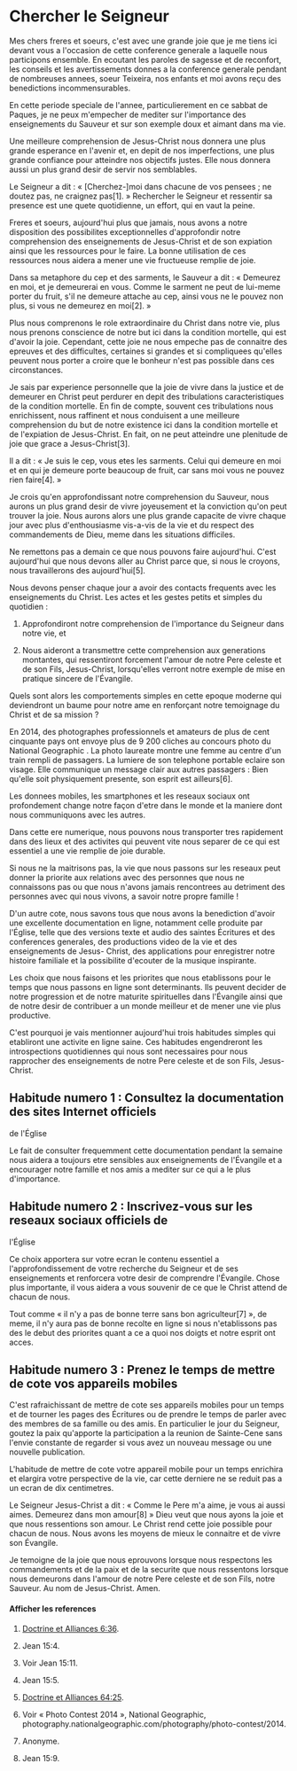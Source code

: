# Chercher le Seigneur

Mes chers freres et soeurs, c'est avec une grande joie que je me tiens ici
devant vous a l'occasion de cette conference generale a laquelle nous
participons ensemble. En ecoutant les paroles de sagesse et de reconfort, les
conseils et les avertissements donnes a la conference generale pendant de
nombreuses annees, soeur Teixeira, nos enfants et moi avons reçu des
benedictions incommensurables.

En cette periode speciale de l'annee, particulierement en ce sabbat de Paques,
je ne peux m'empecher de mediter sur l'importance des enseignements du Sauveur
et sur son exemple doux et aimant dans ma vie.

Une meilleure comprehension de Jesus-Christ nous donnera une plus grande
esperance en l'avenir et, en depit de nos imperfections, une plus grande
confiance pour atteindre nos objectifs justes. Elle nous donnera aussi un plus
grand desir de servir nos semblables.

Le Seigneur a dit : « [Cherchez-]moi dans chacune de vos pensees ; ne doutez
pas, ne craignez pas[1]. » Rechercher le Seigneur et ressentir sa presence est
une quete quotidienne, un effort, qui en vaut la peine.

Freres et soeurs, aujourd'hui plus que jamais, nous avons a notre disposition
des possibilites exceptionnelles d'approfondir notre comprehension des
enseignements de Jesus-Christ et de son expiation ainsi que les ressources
pour le faire. La bonne utilisation de ces ressources nous aidera a mener une
vie fructueuse remplie de joie.

Dans sa metaphore du cep et des sarments, le Sauveur a dit : « Demeurez en
moi, et je demeurerai en vous. Comme le sarment ne peut de lui-meme porter du
fruit, s'il ne demeure attache au cep, ainsi vous ne le pouvez non plus, si
vous ne demeurez en moi[2]. »

Plus nous comprenons le role extraordinaire du Christ dans notre vie, plus
nous prenons conscience de notre but ici dans la condition mortelle, qui est
d'avoir la joie. Cependant, cette joie ne nous empeche pas de connaitre des
epreuves et des difficultes, certaines si grandes et si compliquees qu'elles
peuvent nous porter a croire que le bonheur n'est pas possible dans ces
circonstances.

Je sais par experience personnelle que la joie de vivre dans la justice et de
demeurer en Christ peut perdurer en depit des tribulations caracteristiques de
la condition mortelle. En fin de compte, souvent ces tribulations nous
enrichissent, nous raffinent et nous conduisent a une meilleure comprehension
du but de notre existence ici dans la condition mortelle et de l'expiation de
Jesus-Christ. En fait, on ne peut atteindre une plenitude de joie que grace a
Jesus-Christ[3].

Il a dit : « Je suis le cep, vous etes les sarments. Celui qui demeure en moi
et en qui je demeure porte beaucoup de fruit, car sans moi vous ne pouvez rien
faire[4]. »

Je crois qu'en approfondissant notre comprehension du Sauveur, nous aurons un
plus grand desir de vivre joyeusement et la conviction qu'on peut trouver la
joie. Nous aurons alors une plus grande capacite de vivre chaque jour avec
plus d'enthousiasme vis-a-vis de la vie et du respect des commandements de
Dieu, meme dans les situations difficiles.

Ne remettons pas a demain ce que nous pouvons faire aujourd'hui. C'est
aujourd'hui que nous devons aller au Christ parce que, si nous le croyons,
nous travaillerons des aujourd'hui[5].

Nous devons penser chaque jour a avoir des contacts frequents avec les
enseignements du Christ. Les actes et les gestes petits et simples du
quotidien :

  1. Approfondiront notre comprehension de l'importance du Seigneur dans notre vie, et

  2. Nous aideront a transmettre cette comprehension aux generations montantes, qui ressentiront forcement l'amour de notre Pere celeste et de son Fils, Jesus-Christ, lorsqu'elles verront notre exemple de mise en pratique sincere de l'Évangile.

Quels sont alors les comportements simples en cette epoque moderne qui
deviendront un baume pour notre ame en renforçant notre temoignage du Christ
et de sa mission ?

En 2014, des photographes professionnels et amateurs de plus de cent cinquante
pays ont envoye plus de 9 200 cliches au concours photo du National Geographic
. La photo laureate montre une femme au centre d'un train rempli de passagers.
La lumiere de son telephone portable eclaire son visage. Elle communique un
message clair aux autres passagers : Bien qu'elle soit physiquement presente,
son esprit est ailleurs[6].

Les donnees mobiles, les smartphones et les reseaux sociaux ont profondement
change notre façon d'etre dans le monde et la maniere dont nous communiquons
avec les autres.

Dans cette ere numerique, nous pouvons nous transporter tres rapidement dans
des lieux et des activites qui peuvent vite nous separer de ce qui est
essentiel a une vie remplie de joie durable.

Si nous ne la maitrisons pas, la vie que nous passons sur les reseaux peut
donner la priorite aux relations avec des personnes que nous ne connaissons
pas ou que nous n'avons jamais rencontrees au detriment des personnes avec qui
nous vivons, a savoir notre propre famille !

D'un autre cote, nous savons tous que nous avons la benediction d'avoir une
excellente documentation en ligne, notamment celle produite par l'Église,
telle que des versions texte et audio des saintes Écritures et des conferences
generales, des productions video de la vie et des enseignements de Jesus-
Christ, des applications pour enregistrer notre histoire familiale et la
possibilite d'ecouter de la musique inspirante.

Les choix que nous faisons et les priorites que nous etablissons pour le temps
que nous passons en ligne sont determinants. Ils peuvent decider de notre
progression et de notre maturite spirituelles dans l'Évangile ainsi que de
notre desir de contribuer a un monde meilleur et de mener une vie plus
productive.

C'est pourquoi je vais mentionner aujourd'hui trois habitudes simples qui
etabliront une activite en ligne saine. Ces habitudes engendreront les
introspections quotidiennes qui nous sont necessaires pour nous rapprocher des
enseignements de notre Pere celeste et de son Fils, Jesus-Christ.

## Habitude numero 1 : Consultez la documentation des sites Internet officiels
de l'Église

Le fait de consulter frequemment cette documentation pendant la semaine nous
aidera a toujours etre sensibles aux enseignements de l'Évangile et a
encourager notre famille et nos amis a mediter sur ce qui a le plus
d'importance.

## Habitude numero 2 : Inscrivez-vous sur les reseaux sociaux officiels de
l'Église

Ce choix apportera sur votre ecran le contenu essentiel a l'approfondissement
de votre recherche du Seigneur et de ses enseignements et renforcera votre
desir de comprendre l'Évangile. Chose plus importante, il vous aidera a vous
souvenir de ce que le Christ attend de chacun de nous.

Tout comme « il n'y a pas de bonne terre sans bon agriculteur[7] », de meme,
il n'y aura pas de bonne recolte en ligne si nous n'etablissons pas des le
debut des priorites quant a ce a quoi nos doigts et notre esprit ont acces.

## Habitude numero 3 : Prenez le temps de mettre de cote vos appareils mobiles

C'est rafraichissant de mettre de cote ses appareils mobiles pour un temps et
de tourner les pages des Écritures ou de prendre le temps de parler avec des
membres de sa famille ou des amis. En particulier le jour du Seigneur, goutez
la paix qu'apporte la participation a la reunion de Sainte-Cene sans l'envie
constante de regarder si vous avez un nouveau message ou une nouvelle
publication.

L'habitude de mettre de cote votre appareil mobile pour un temps enrichira et
elargira votre perspective de la vie, car cette derniere ne se reduit pas a un
ecran de dix centimetres.

Le Seigneur Jesus-Christ a dit : « Comme le Pere m'a aime, je vous ai aussi
aimes. Demeurez dans mon amour[8] » Dieu veut que nous ayons la joie et que
nous ressentions son amour. Le Christ rend cette joie possible pour chacun de
nous. Nous avons les moyens de mieux le connaitre et de vivre son Évangile.

Je temoigne de la joie que nous eprouvons lorsque nous respectons les
commandements et de la paix et de la securite que nous ressentons lorsque nous
demeurons dans l'amour de notre Pere celeste et de son Fils, notre Sauveur. Au
nom de Jesus-Christ. Amen.

#### Afficher les references

  1.  [Doctrine et Alliances 6:36](https://www.lds.org/scriptures/dc-testament/dc/6.36?lang=fra#35).

  2.  Jean 15:4.

  3.  Voir Jean 15:11.

  4.  Jean 15:5.

  5.  [Doctrine et Alliances 64:25](https://www.lds.org/scriptures/dc-testament/dc/64.25?lang=fra#24).

  6.  Voir « Photo Contest 2014 », National Geographic, photography.nationalgeographic.com/photography/photo-contest/2014.

  7.  Anonyme.

  8.  Jean 15:9.

